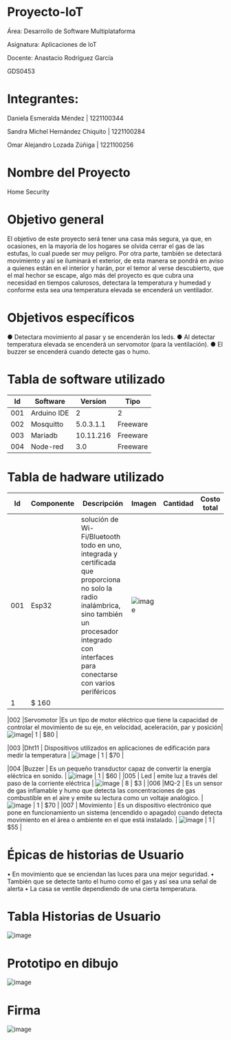 # Proyecto-IoT


Área: Desarrollo de Software Multiplataforma

Asignatura: Aplicaciones de loT

Docente: Anastacio Rodríguez García 

GDS0453

# Integrantes:
Daniela Esmeralda Méndez | 1221100344

Sandra Michel Hernández Chiquito | 1221100284

Omar Alejandro Lozada Zúñiga | 1221100256

# Nombre del Proyecto
Home Security

# Objetivo general
El objetivo de este proyecto será tener una casa más segura, ya que, en ocasiones, en la mayoría de los hogares se olvida cerrar el gas de las estufas, lo cual puede ser muy peligro. Por otra parte, también se detectará movimiento y así se iluminará el exterior, de esta manera se pondrá en aviso a quienes están en el interior y harán, por el temor al verse descubierto, que el mal hechor se escape, algo más del proyecto es que cubra una necesidad en tiempos calurosos, detectara la temperatura y humedad y conforme esta sea una temperatura elevada se encenderá un ventilador.

# Objetivos específicos
●	Detectara movimiento al pasar y se encenderán los leds.
●	Al detectar temperatura elevada se encenderá un servomotor (para la ventilación).
●	 El buzzer se encenderá cuando detecte gas o humo.

# Tabla de software utilizado

| Id | Software   | Version | Tipo    |
|----|------------|---------|---------|
|001 |Arduino IDE |     2   |  2      |
|002 |Mosquitto   |5.0.3.1.1|Freeware |
|003 |Mariadb     |10.11.216|Freeware |
|004 |Node-red    |    3.0  |Freeware |


# Tabla de hadware utilizado
| Id | Componente | Descripción | Imagen | Cantidad | Costo total |
|----|------------|-------------|--------|----------|-------------|
|001 |Esp32       |solución de Wi-Fi/Bluetooth todo en uno, integrada y certificada que proporciona no solo la radio inalámbrica, sino también un procesador integrado con interfaces para conectarse con varios periféricos|![image](https://user-images.githubusercontent.com/107783594/235006573-200eca33-0deb-406e-8a61-ba8f42dae3d0.png)
|       1   |        $ 160    |



|002 |Servomotor  |Es un tipo de motor eléctrico que tiene la capacidad de controlar el movimiento de su eje, en velocidad, aceleración, par y posición|![image](https://user-images.githubusercontent.com/107783594/235006672-f7004afe-7038-426a-8b18-046267bd974a.png)|      1    |      $80       |

|003 |Dht11       |   Dispositivos utilizados en aplicaciones de edificación para medir la temperatura           |    ![image](https://user-images.githubusercontent.com/107783594/235006780-99f9a317-6f21-4589-87d1-8d2354c974e2.png)
    |       1   |        $70     |
    
|004 |Buzzer     |  Es un pequeño transductor capaz de convertir la energía eléctrica en sonido.       |     ![image](https://user-images.githubusercontent.com/107783594/235006859-09970f6f-c86d-437d-bd60-6725b08ae4ca.png)
   |      1    |         $60    |
|005 | Led       |   emite luz a través del paso de la corriente eléctrica          |    ![image](https://user-images.githubusercontent.com/107783594/235006925-268d5da1-1ae8-46a1-af47-68ab59454596.png)
    |       8   |       $3      |
|006 |MQ-2        |       Es un sensor de gas inflamable y humo que detecta las concentraciones de gas combustible en el aire y emite su lectura como un voltaje analógico.       |    ![image](https://user-images.githubusercontent.com/107783594/235006985-a2e865f5-7215-4325-a0c7-e2253550d278.png)
    |        1  |        $70     |
|007 |  Movimiento  |        Es un dispositivo electrónico que pone en funcionamiento un sistema (encendido o apagado) cuando detecta movimiento en el área o ambiente en el que está instalado.     |    ![image](https://user-images.githubusercontent.com/107783594/235007037-b57a4113-d6d2-46d6-8c9c-4bfa39db3720.png)
    |       1   |       $55      |



# Épicas de historias de Usuario
•	En movimiento que se enciendan las luces para una mejor seguridad.
•	También que se detecte tanto el humo como el gas y así sea una señal de alerta 
•	La casa se ventile dependiendo de una cierta temperatura.
 

# Tabla Historias de Usuario
![image](https://user-images.githubusercontent.com/107783594/234903835-034d19f0-035e-432d-ab4d-1de8590fdff7.png)


# Prototipo en dibujo


![image](https://user-images.githubusercontent.com/107783594/234896709-19f0f645-ba0f-47ce-984f-a3a972266d9d.png)

# Firma

![image](https://user-images.githubusercontent.com/107783594/234896922-e35d089f-750f-4153-b1ac-5ba42433b2e1.png)



